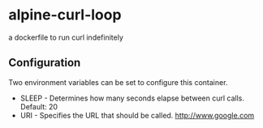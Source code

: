 # alpine-curl-loop
a dockerfile to run curl indefinitely


## Configuration
Two environment variables can be set to configure this container.
* SLEEP - Determines how many seconds elapse between curl calls. Default: 20
* URI - Specifies the URL that should be called. http://www.google.com
